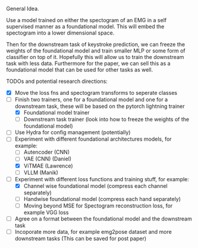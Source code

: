 General Idea. 

Use a model trained on either the spectogram of an EMG in a self supervised manner as a foundational model.
This will embed the spectogram into a lower dimensional space. 

Then for the downstream task of keystroke prediction, we can freeze the 
weights of the foundational model and train smaller MLP or some form of classifier on top of it. Hopefully
this will allow us to train the downstream task with less data. Furthermore for the paper, we can sell this as a 
foundational model that can be used for other tasks as well.

TODOs and potential research directions:
- [x] Move the loss fns and spectogram transforms to seperate classes 
- [ ] Finish two trainers, one for a foundational model and one for a downstream task, these will be based on the pytorch lightning trainer
    - [x] Foundational model trainer
    - [ ] Downstream task trainer (look into how to freeze the weights of the foundational model)
- [ ] Use Hydra for config management (potentially)
- [ ] Experiment with different foundational architectures models, for example:
    - [ ] Autencoder (CNN)
    - [ ] VAE (CNN) (Daniel)
    - [x] ViTMAE (Lawrence)
    - [ ] VLLM (Manik)
- [ ] Experiment with different loss functions and training stuff, for example:
    - [x] Channel wise foundational model (compress each channel separately)
    - [ ] Handwise foundational model (compress each hand separately)
    - [ ] Moving beyond MSE for Spectogram reconstruction loss, for example VGG loss
- [ ] Agree on a format between the foundational model and the downstream task
- [ ] Incoporate more data, for example emg2pose dataset and more downstream tasks (This can be saved for post paper)
